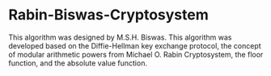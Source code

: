 # Rabin-Biswas-Cryptosystem

This algorithm was designed by M.S.H. Biswas. This algorithm was developed based on the Diffie-Hellman key exchange protocol, the concept of modular arithmetic powers from Michael O. Rabin Cryptosystem, the floor function, and the absolute value function.
